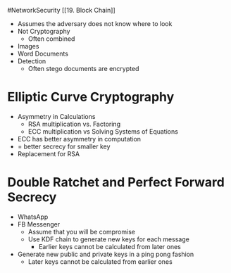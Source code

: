 #NetworkSecurity [[19. Block Chain]]
- Assumes the adversary does not know where to look
- Not Cryptography
	- Often combined
- Images
- Word Documents
- Detection
	- Often stego documents are encrypted

# Elliptic Curve Cryptography
- Asymmetry in Calculations 
	- RSA multiplication vs. Factoring
	- ECC multiplication vs Solving Systems of Equations
- ECC has better asymmetry in computation
- = better secrecy for smaller key
- Replacement for RSA

# Double Ratchet and Perfect Forward Secrecy
- WhatsApp
- FB Messenger
	- Assume that you will be compromise
	- Use KDF chain to generate new keys for each message
		- Earlier keys cannot be calculated from later ones
- Generate new public and private keys in a ping pong fashion
	- Later keys cannot be calculated from earlier ones

